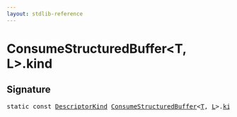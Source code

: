 ```yaml
---
layout: stdlib-reference
---
```


# ConsumeStructuredBuffer<T, L>.kind

## Signature
<pre>
<span class='code_keyword'>static</span> <span class='code_keyword'>const</span> <a href="../descriptorkind-0a/index.md" class="code_type">DescriptorKind</a> <a href="index.md" class="code_type">ConsumeStructuredBuffer</a>&lt;<a href="index.md#typeparam-T" class="code_type">T</a>, <a href="index.md#typeparam-L" class="code_type">L</a>&gt;.<a href="kind.md" class="code_var">kind</a> = DescriptorKind\.Buffer;
</pre>


<script>
// Fix .md links to .html when on ReadTheDocs
if (window.location.hostname.includes('readthedocs') || 
    window.location.hostname.includes('rtfd.io')) {
  document.addEventListener('DOMContentLoaded', function() {
    const links = document.querySelectorAll('a');
    links.forEach(link => {
      const href = link.getAttribute('href');
      if (href && href.includes('.md')) {
        // This regex will handle .md links with or without fragment identifiers or query parameters
        link.href = link.href.replace(/(.+)\.md(#[^?]*)?(\?.*)?$/, '$1.html$2$3');
      }
    });
  });
}
</script>
